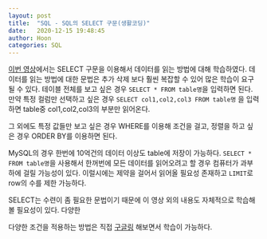 ```yaml
---
layout: post
title:  "SQL - SQL의 SELECT 구문(생활코딩)"
date:   2020-12-15 19:48:45
author: Hoon
categories: SQL
---
```


[이번 영상](https://opentutorials.org/course/3161/19540)에서는 SELECT 구문을 이용해서  데이터를 읽는 방법에 대해 학습하였다. 데이터를 읽는 방법에 대한 문법은 추가 삭제 보다 훨씬 복잡할 수 있어 많은 학습이 요구될 수 있다. 테이블 전체를 보고 싶은 경우 `SELECT * FROM table명`을 입력하면 된다.  만약 특정 컬럼만 선택하고 싶은 경우 `SELECT col1,col2,col3 FROM table명` 을 입력하면 table중 col1,col2,col3의 부분만 읽어온다.

그 외에도 특정 값들만 보고 싶은 경우 WHERE를 이용해 조건을 걸고, 정렬을 하고 싶은 경우 ORDER BY를 이용하면 된다.

MySQL의 경우 한번에 10억건의 데이터 이상도 table에 저장이 가능하다. `SELECT * FROM table명`을 사용해서 한꺼번에 모든 데이터를 읽어오려고 할 경우 컴퓨터가 과부하에 걸릴 가능성이 있다. 이럴시에는 제약을 걸어서 읽어올 필요성 존재하고 `LIMIT`로 row의 수를 제한 가능하다. 

SELECT는 수련이 좀 필요한 문법이기 때문에 이 영상 외의 내용도 자체적으로 학습해볼 필요성이 있다. 다양한

다양한 조건을 적용하는 방법은 직접 [구글링](https://dev.mysql.com/doc/refman/8.0/en/select.html) 해보면서 학습이 가능하다.

